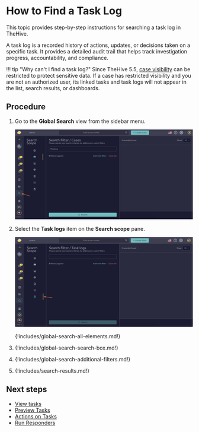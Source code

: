 # How to Find a Task Log

This topic provides step-by-step instructions for searching a task log in TheHive.

A task log is a recorded history of actions, updates, or decisions taken on a specific task. It provides a detailed audit trail that helps track investigation progress, accountability, and compliance.

!!! tip "Why can't I find a task log?"
    Since TheHive 5.5, [case visibility](../../cases/about-cases.md#visibility) can be restricted to protect sensitive data. If a case has restricted visibility and you are not an authorized user, its linked tasks and task logs will not appear in the list, search results, or dashboards.

## Procedure

1. Go to the **Global Search** view from the sidebar menu.

    ![Global Search feature sidebar menu](../../../../images/user-guides/analyst-corner/cases/find-a-case-global-search-feature-sidebar-menu.png)

2. Select the **Task logs** item on the **Search scope** pane.

    ![Global Search Task logs](../../../../images/user-guides/analyst-corner/tasks/find-a-task-log-global-search.png)

    {!includes/global-search-all-elements.md!}

3. {!includes/global-search-search-box.md!}

4. {!includes/global-search-additional-filters.md!}

5. {!includes/search-results.md!}

## Next steps

* [View tasks](../../cases/cases-description/tasks.md)
* [Preview Tasks](../../tasks/preview-task-details/Preview-tasks.md)
* [Actions on Tasks](../../tasks/preview-task-details/actions.md)
* [Run Responders](../../tasks/preview-task-details/run-responders.md)